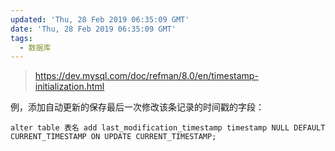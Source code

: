 ```yaml
---
updated: 'Thu, 28 Feb 2019 06:35:09 GMT'
date: 'Thu, 28 Feb 2019 06:35:09 GMT'
tags:
  - 数据库
---
```


> <https://dev.mysql.com/doc/refman/8.0/en/timestamp-initialization.html>

例，添加自动更新的保存最后一次修改该条记录的时间戳的字段：

```
alter table 表名 add last_modification_timestamp timestamp NULL DEFAULT CURRENT_TIMESTAMP ON UPDATE CURRENT_TIMESTAMP;
```
